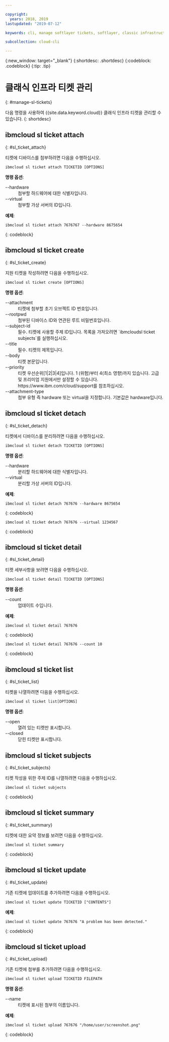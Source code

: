 ```yaml
---

copyright:
  years: 2018, 2019
lastupdated: "2019-07-12"

keywords: cli, manage softlayer tickets, softlayer, classic infrastructure, user management, ibmcloud sl ticket

subcollection: cloud-cli

---
```


{:new_window: target="_blank"}
{:shortdesc: .shortdesc}
{:codeblock: .codeblock}
{:tip: .tip}

# 클래식 인프라 티켓 관리
{: #manage-sl-tickets}

다음 명령을 사용하여 {{site.data.keyword.cloud}} 클래식 인프라 티켓을 관리할 수 있습니다.
{: shortdesc}

## ibmcloud sl ticket attach
{: #sl_ticket_attach} 

티켓에 디바이스를 첨부하려면 다음을 수행하십시오.
```
ibmcloud sl ticket attach TICKETID [OPTIONS]
```

<strong>명령 옵션</strong>:
<dl>
<dt>--hardware</dt>
<dd>첨부할 하드웨어에 대한 식별자입니다.</dd>
<dt>--virtual</dt>
<dd>첨부할 가상 서버의 ID입니다.</dd>
</dl>

**예제**:
```
ibmcloud sl ticket attach 7676767 --hardware 8675654
```
{: codeblock}

## ibmcloud sl ticket create
{: #sl_ticket_create} 

지원 티켓을 작성하려면 다음을 수행하십시오.
```
ibmcloud sl ticket create [OPTIONS]
```

<strong>명령 옵션</strong>:
<dl>
<dt>--attachment</dt>
<dd>티켓에 첨부할 초기 오브젝트 ID 번호입니다.</dd>
<dt>--rootpwd</dt>
<dd>첨부된 디바이스 ID와 연관된 루트 비밀번호입니다.</dd>
<dt>--subject-id</dt>
<dd>필수. 티켓에 사용할 주제 ID입니다. 목록을 가져오려면 `ibmcloudsl ticket subjects`를 실행하십시오.</dd>
<dt>--title</dt>
<dd>필수. 티켓의 제목입니다.</dd>
<dt>--body</dt>
<dd>티켓 본문입니다.</dd>
<dt>--priority</dt>
<dd>티켓 우선순위[1|2|3|4]입니다. 1 (위험)부터 4(최소 영향)까지 있습니다. 고급 및 프리미엄 지원에서만 설정할 수 있습니다. https://www.ibm.com/cloud/support를 참조하십시오.</dd>
<dt>--attachment-type</dt>
<dd>첨부 유형 즉 hardware 또는 virtual을 지정합니다. 기본값은 hardware입니다.</dd>
</dl>

## ibmcloud sl ticket detach 
{: #sl_ticket_detach} 

티켓에서 디바이스를 분리하려면 다음을 수행하십시오.
```
ibmcloud sl ticket detach TICKETID [OPTIONS]
```

<strong>명령 옵션</strong>:
<dl>
<dt>--hardware</dt>
<dd>분리할 하드웨어에 대한 식별자입니다.</dd>
<dt>--virtual</dt>
<dd>분리할 가상 서버의 ID입니다.</dd>
</dl>

**예제**:
```
ibmcloud sl ticket detach 767676 --hardware 8675654
```
{: codeblock}

```
ibmcloud sl ticket detach 767676 --virtual 1234567
```
{: codeblock}

## ibmcloud sl ticket detail 
{: #sl_ticket_detail} 

티켓 세부사항을 보려면 다음을 수행하십시오.
```
ibmcloud sl ticket detail TICKETID [OPTIONS]
```

<strong>명령 옵션</strong>:
<dl>
<dt>--count</dt>
<dd>업데이트 수입니다.</dd>
</dl>

**예제**:
```
ibmcloud sl ticket detail 767676
```
{: codeblock}

```
ibmcloud sl ticket detail 767676 --count 10
```
{: codeblock}

## ibmcloud sl ticket list 
{: #sl_ticket_list} 

티켓을 나열하려면 다음을 수행하십시오.
```
ibmcloud sl ticket list[OPTIONS]
```

<strong>명령 옵션</strong>:
<dl>
<dt>--open</dt>
<dd>열려 있는 티켓만 표시합니다.</dd>
<dt>--closed</dt>
<dd>닫힌 티켓만 표시합니다.</dd>
</dl>

## ibmcloud sl ticket subjects 
{: #sl_ticket_subjects} 

티켓 작성을 위한 주제 ID를 나열하려면 다음을 수행하십시오.
```
ibmcloud sl ticket subjects
```
{: codeblock}

## ibmcloud sl ticket summary 
{: #sl_ticket_summary} 

티켓에 대한 요약 정보를 보려면 다음을 수행하십시오.
```
ibmcloud sl ticket summary
```
{: codeblock}

## ibmcloud sl ticket update 
{: #sl_ticket_update} 

기존 티켓에 업데이트를 추가하려면 다음을 수행하십시오.
```
ibmcloud sl ticket update TICKETID ["CONTENTS"]
```

**예제**:
```
ibmcloud sl ticket update 767676 "A problem has been detected."
```
{: codeblock}

## ibmcloud sl ticket upload 
{: #sl_ticket_upload} 

기존 티켓에 첨부를 추가하려면 다음을 수행하십시오.
```
ibmcloud sl ticket upload TICKETID FILEPATH
```

<strong>명령 옵션</strong>:
<dl>
<dt>--name</dt>
<dd>티켓에 표시된 첨부의 이름입니다.</dd>
</dl>

**예제**:
```
ibmcloud sl ticket upload 767676 "/home/user/screenshot.png"
```
{: codeblock}

